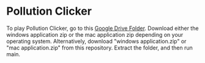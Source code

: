 <h1>Pollution Clicker</h1>

<p>To play Pollution Clicker, go to this <a href="https://drive.google.com/drive/folders/19k_O0aGP9s9sbneDn8fjyjOoktIQbBE9?usp=sharing">Google Drive Folder</a>. Download either the windows application zip or the mac application zip depending on your operating system. Alternatively, download "windows application.zip" or "mac application.zip" from this repository. Extract the folder, and then run main.</p>
